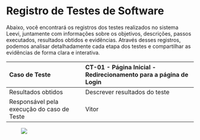 # Registro de Testes de Software

Abaixo, você encontrará os registros dos testes realizados no sistema Leevi, juntamente com informações sobre os objetivos, descrições, passos executados, resultados obtidos e evidências. 
Através desses registros, podemos analisar detalhadamente cada etapa dos testes e compartilhar as evidências de forma clara e interativa.


|Caso de Teste    | CT-01 - Página Inicial - Redirecionamento para a página de Login |
|:---|:---|
| Resultados obtidos | Descrever resultados do teste  |
| Responsável pela execução do caso de Teste | Vitor |
<figure>
<img src="https://github.com/ICEI-PUC-Minas-PMV-ADS/pmv-ads-2024-1-e1-proj-web-t12-gerfin/assets/157512224/1323f328-4122-4b1d-80ba-ba14e7d6a10d">
 
</figure>



<br>

<!-- # Registro de Testes de Software

Relatório com as evidências dos testes de software realizados na aplicação pela equipe, baseado no plano de testes pré-definido.

Os resultados dos testes funcionais realizados na aplicação são descritos a seguir. [Utilize a estrutura abaixo para cada caso de teste executado]

|Caso de Teste    | CT-X - Título Caso de Teste |
|:---|:---|
| Resultados obtidos | Descrever resultados do teste  |
| Responsável pela execução do caso de Teste | Nome do integrante da equipe |

[Inserir aqui as evidências de teste que podem ser apresentadas por print de telas ou por .gif de execução de teste]
 -->
